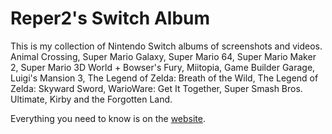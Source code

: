 # Reper2's Switch Album
This is my collection of Nintendo Switch albums of screenshots and videos. Animal Crossing, Super Mario Galaxy, Super Mario 64, Super Mario Maker 2, Super Mario 3D World + Bowser's Fury, Miitopia, Game Builder Garage, Luigi's Mansion 3, The Legend of Zelda: Breath of the Wild, The Legend of Zelda: Skyward Sword, WarioWare: Get It Together, Super Smash Bros. Ultimate, Kirby and the Forgotten Land.

Everything you need to know is on the [website](https://reper2.github.io/switch-album/).
